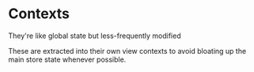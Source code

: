 # Contexts

They're like global state but less-frequently modified

These are extracted into their own view contexts to avoid bloating up the main
store state whenever possible.
